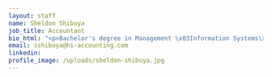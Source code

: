 ```yaml
---
layout: staff
name: Sheldon Shibuya
job_title: Accountant
bio_html: "<p>Bachelor's degree in Management \x03Information Systems\x03 &amp; Associate&rsquo;s degree in Accounting</p>"
email: sshibuya@hi-accounting.com
linkedin:
profile_image: /uploads/sheldon-shibuya.jpg
---
```



